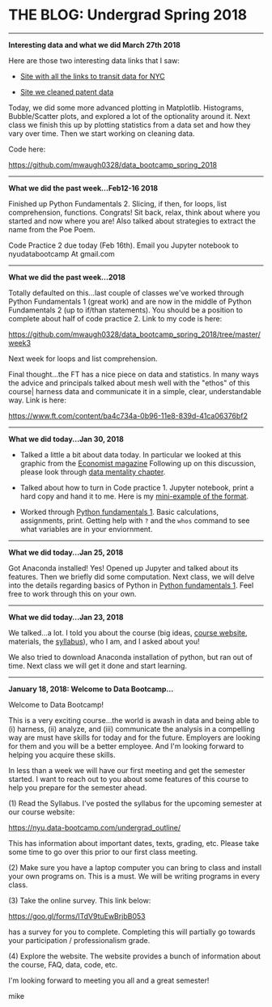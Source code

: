 # THE BLOG: Undergrad Spring 2018

---
**Interesting data and what we did March 27th 2018**

Here are those two interesting data links that I saw:

- [Site with all the links to transit data for NYC](https://data.world/forum4thefuture/open-data-l-train-innovation-challenge)

- [Site we cleaned patent data](https://sites.google.com/site/patentdataproject/)

Today, we did some more advanced plotting in Matplotlib. Histograms, Bubble/Scatter plots, and explored a lot of the optionality around it. Next class we finish this up by plotting statistics from a data set and how they vary over time. Then we start working on cleaning data.

Code here:

https://github.com/mwaugh0328/data_bootcamp_spring_2018

---
**What we did the past week...Feb12-16 2018**

Finished up Python Fundamentals 2. Slicing, if then, for loops, list comprehension, functions. Congrats! Sit back, relax, think about where you started and now where you are! Also talked about strategies to extract the name from the Poe Poem.

Code Practice 2 due today (Feb 16th). Email you Jupyter notebook to nyudatabootcamp At gmail.com


---
**What we did the past week...2018**

Totally defaulted on this...last couple of classes we've worked through Python Fundamentals 1 (great work) and are now in the middle of Python Fundamentals 2 (up to if/than statements). You should be a position to complete about half of code practice 2. Link to my code is here:

https://github.com/mwaugh0328/data_bootcamp_spring_2018/tree/master/week3

Next week for loops and list comprehension.

Final thought...the FT has a nice piece on data and statistics. In many ways the advice and principals talked about mesh well with the "ethos" of this course| harness data and communicate it in a simple, clear, understandable way.  Link is here:

https://www.ft.com/content/ba4c734a-0b96-11e8-839d-41ca06376bf2


---
**What we did today...Jan 30, 2018**

* Talked a little a bit about data today. In particular we looked at this graphic from the [Economist magazine](https://github.com/mwaugh0328/data_bootcamp_spring_2018/blob/master/week1/interesting_data_0130.ipynb
) Following up on this discussion, please look through [data mentality chapter](https://nyudatabootcamp.gitbooks.io/data-bootcamp/content/data-mentality.html).

* Talked about how to turn in Code practice 1. Jupyter notebook, print a hard copy and hand it to me. Here is my [mini-example of the format](https://github.com/mwaugh0328/data_bootcamp_spring_2018/blob/master/week1/code_practice_1.ipynb).

* Worked through [Python fundamentals 1](https://nyudatabootcamp.gitbooks.io/data-bootcamp/content/py-fun1.html). Basic calculations, assignments, print. Getting help with `?` and the `whos` command to see what variables are in your enviornment.


---
**What we did today...Jan 25, 2018**

Got Anaconda installed! Yes! Opened up Jupyter and talked about its features. Then we briefly did some computation. Next class, we will delve into the details regarding basics of Python in [Python fundamentals 1](https://nyudatabootcamp.gitbooks.io/data-bootcamp/content/py-fun1.html). Feel free to work through this on your own.    

---
**What we did today...Jan 23, 2018**

We talked...a lot. I told you about the course (big ideas, [course website](https://nyu.data-bootcamp.com/undergrad_outline/), materials, the [syllabus]((https://github.com/NYUDataBootcamp/Materials/blob/master/Documents/bootcamp_syllabus.pdf))), who I am, and I asked about you!

We also tried to download Anaconda installation of python, but ran out of time. Next class we will get it done and start learning.

---
**January 18, 2018: Welcome to Data Bootcamp...**

Welcome to Data Bootcamp!

This is a very exciting course…the world is awash in data and being able to (i) harness, (ii) analyze, and (iii) communicate the analysis in a compelling way are must have skills for today and for the future. Employers are looking for them and you will be a better employee. And I'm looking forward to helping you acquire these skills.

In less than a week we will have our first meeting and get the semester started. I want to reach out to you about some features of this course to help you prepare for the semester ahead.

(1) Read the Syllabus. I’ve posted the syllabus for the upcoming semester at our course website:

https://nyu.data-bootcamp.com/undergrad_outline/

This has information about important dates, texts, grading, etc. Please take some time to go over this prior to our first class meeting.

(2) Make sure you have a laptop computer you can bring to class and install your own programs on. This is a must. We will be writing programs in every class.

(3) Take the online survey. This link below:

https://goo.gl/forms/ITdV9tuEwBrjbB053

has a survey for you to complete. Completing this will partially go towards your participation / professionalism grade.

(4) Explore the website. The website provides a bunch of information about the course, FAQ, data, code, etc.

I'm looking forward to meeting you all and a great semester!

mike
